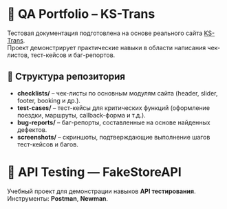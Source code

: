 # 🧪 QA Portfolio – KS-Trans  


Тестовая документация подготовлена на основе реального сайта [KS-Trans](https://ks-trans.org).  
Проект демонстрирует практические навыки в области написания чек-листов, тест-кейсов и баг-репортов.
## 📂 Структура репозитория
- **checklists/** – чек-листы по основным модулям сайта (header, slider, footer, booking и др.).  
- **test-cases/** – тест-кейсы для критических функций (оформление поездки, маршруты, callback-форма и т.д.).  
- **bug-reports/** – баг-репорты, составленные на основе найденных дефектов.  
- **screenshots/** – скриншоты, подтверждающие выполнение шагов тест-кейсов и багов.  


# 🧪 API Testing — FakeStoreAPI
Учебный проект для демонстрации навыков **API тестирования**.  
Инструменты: **Postman**, **Newman**.
